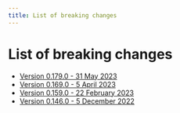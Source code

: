 ```yaml
---
title: List of breaking changes
---
```


# List of breaking changes

- [Version 0.179.0 - 31 May 2023](./breaking-changes/0.179.0.md)
- [Version 0.169.0 - 5 April 2023](./breaking-changes/0.169.0.md)
- [Version 0.159.0 - 22 February 2023](./breaking-changes/0.159.0.md)
- [Version 0.146.0 - 5 December 2022](./breaking-changes/0.146.0.md)
